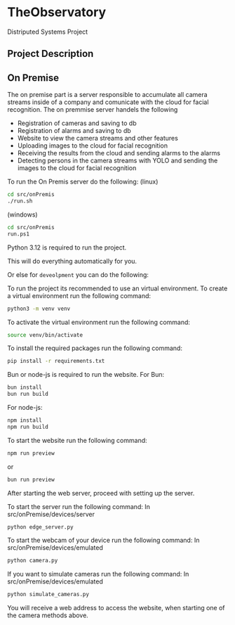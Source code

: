 # TheObservatory
Distriputed Systems Project

## Project Description 

## On Premise 
The on premise part is a server responsible to accumulate all camera streams inside of a company and 
comunicate with the cloud for facial recognition. 
The on premmise server handels the following 
- Registration of cameras and saving to db 
- Registration of alarms and saving to db 
- Website to view the camera streams and other features
- Uploading images to the cloud for facial recognition 
- Receiving the results from the cloud and sending alarms to the alarms 
- Detecting persons in the camera streams with YOLO and sending the images to the cloud for facial recognition 

To run the On Premis server do the following:
(linux) 
```bash 
cd src/onPremis 
./run.sh
```
(windows)
```bash
cd src/onPremis
run.ps1
```

Python 3.12 is required to run the project.

This will do everything automatically for you.

Or else for `deveolpment` you can do the following: 

To run the project its recommended to use an virtual environment. To create a virtual environment run the following command:
```bash
python3 -m venv venv
```
To activate the virtual environment run the following command:
```bash
source venv/bin/activate
```
To install the required packages run the following command:
```bash
pip install -r requirements.txt
```
Bun or node-js is required to run the website.
For Bun:
```bash
bun install
bun run build
```
For node-js:
```bash
npm install
npm run build
```
To start the website run the following command:
```bash
npm run preview
```
or
```bash
bun run preview
```
After starting the web server, proceed with setting up the server.

To start the server run the following command:
In src/onPremise/devices/server
```bash
python edge_server.py
```
To start the webcam of your device run the following command:
In src/onPremise/devices/emulated
```bash
python camera.py
```
If you want to simulate cameras run the following command:
In src/onPremise/devices/emulated
```bash
python simulate_cameras.py
```
You will receive a web address to access the website, when starting one of the camera methods above.
```
